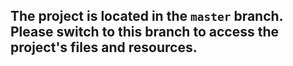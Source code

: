 ## The project is located in the `master` branch. Please switch to this branch to access the project's files and resources.
